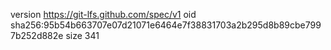 version https://git-lfs.github.com/spec/v1
oid sha256:95b54b663707e07d21071e6464e7f38831703a2b295d8b89cbe7997b252d882e
size 341
